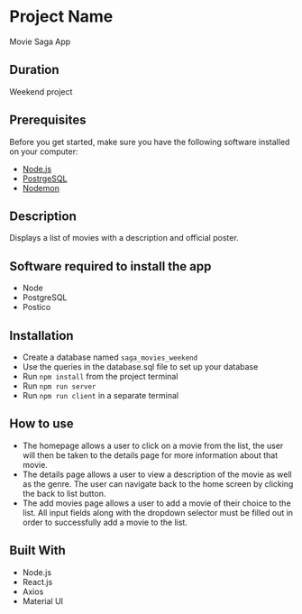# Project Name

Movie Saga App

## Duration

Weekend project

## Prerequisites

Before you get started, make sure you have the following software installed on your computer:

- [Node.js](https://nodejs.org/en/)
- [PostrgeSQL](https://www.postgresql.org/)
- [Nodemon](https://nodemon.io/)

## Description

Displays a list of movies with a description and official poster.

## Software required to install the app

- Node
- PostgreSQL
- Postico

## Installation

- Create a database named `saga_movies_weekend`
- Use the queries in the database.sql file to set up your database
- Run `npm install` from the project terminal
- Run `npm run server`
- Run `npm run client` in a separate terminal

## How to use

- The homepage allows a user to click on a movie from the list, the user will
  then be taken to the details page for more information about that movie.
- The details page allows a user to view a description of the movie as well
  as the genre. The user can navigate back to the home screen by clicking the
  back to list button.
- The add movies page allows a user to add a movie of their choice to the list. All input fields along with the dropdown selector must be filled out in order to
  successfully add a movie to the list.

## Built With

- Node.js
- React.js
- Axios
- Material UI
